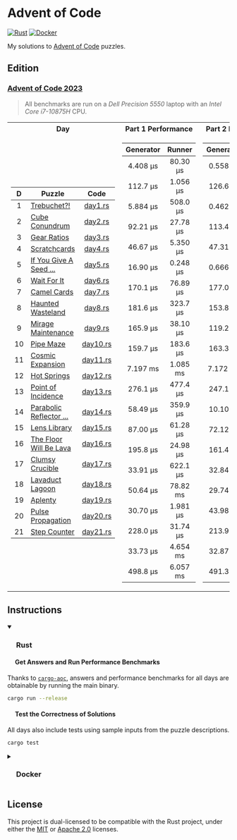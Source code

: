 # Advent of Code

<p align="left">
  <a href="https://github.com/AndrejOrsula/aoc/actions/workflows/rust.yml">   <img alt="Rust"   src="https://github.com/AndrejOrsula/aoc/actions/workflows/rust.yml/badge.svg"></a>
  <a href="https://github.com/AndrejOrsula/aoc/actions/workflows/docker.yml"> <img alt="Docker" src="https://github.com/AndrejOrsula/aoc/actions/workflows/docker.yml/badge.svg"></a>
</p>

My solutions to [Advent of Code](https://adventofcode.com) puzzles.

## Edition

### [Advent of Code 2023](https://adventofcode.com/2023)

> All benchmarks are run on a *Dell Precision 5550* laptop with an *Intel Core i7-10875H* CPU.

<table>
<tr><th>Day</th><th>Part 1 Performance</th><th>Part 2 Performance</th></tr>
<tr><td>

|   D   | Puzzle                                                          |               Code               |
| :---: | --------------------------------------------------------------- | :------------------------------: |
|   1   | [Trebuchet?!](https://adventofcode.com/2023/day/1)              |  [day1.rs](aoc2023/src/day1.rs)  |
|   2   | [Cube Conundrum](https://adventofcode.com/2023/day/2)           |  [day2.rs](aoc2023/src/day2.rs)  |
|   3   | [Gear Ratios](https://adventofcode.com/2023/day/3)              |  [day3.rs](aoc2023/src/day3.rs)  |
|   4   | [Scratchcards](https://adventofcode.com/2023/day/4)             |  [day4.rs](aoc2023/src/day4.rs)  |
|   5   | [If You Give A Seed ...](https://adventofcode.com/2023/day/5)   |  [day5.rs](aoc2023/src/day5.rs)  |
|   6   | [Wait For It](https://adventofcode.com/2023/day/6)              |  [day6.rs](aoc2023/src/day6.rs)  |
|   7   | [Camel Cards](https://adventofcode.com/2023/day/7)              |  [day7.rs](aoc2023/src/day7.rs)  |
|   8   | [Haunted Wasteland](https://adventofcode.com/2023/day/8)        |  [day8.rs](aoc2023/src/day8.rs)  |
|   9   | [Mirage Maintenance](https://adventofcode.com/2023/day/9)       |  [day9.rs](aoc2023/src/day9.rs)  |
|  10   | [Pipe Maze](https://adventofcode.com/2023/day/10)               | [day10.rs](aoc2023/src/day10.rs) |
|  11   | [Cosmic Expansion](https://adventofcode.com/2023/day/11)        | [day11.rs](aoc2023/src/day11.rs) |
|  12   | [Hot Springs](https://adventofcode.com/2023/day/12)             | [day12.rs](aoc2023/src/day12.rs) |
|  13   | [Point of Incidence](https://adventofcode.com/2023/day/13)      | [day13.rs](aoc2023/src/day13.rs) |
|  14   | [Parabolic Reflector ...](https://adventofcode.com/2023/day/14) | [day14.rs](aoc2023/src/day14.rs) |
|  15   | [Lens Library](https://adventofcode.com/2023/day/15)            | [day15.rs](aoc2023/src/day15.rs) |
|  16   | [The Floor Will Be Lava](https://adventofcode.com/2023/day/16)  | [day16.rs](aoc2023/src/day16.rs) |
|  17   | [Clumsy Crucible](https://adventofcode.com/2023/day/17)         | [day17.rs](aoc2023/src/day17.rs) |
|  18   | [Lavaduct Lagoon](https://adventofcode.com/2023/day/18)         | [day18.rs](aoc2023/src/day18.rs) |
|  19   | [Aplenty](https://adventofcode.com/2023/day/19)                 | [day19.rs](aoc2023/src/day19.rs) |
|  20   | [Pulse Propagation](https://adventofcode.com/2023/day/20)       | [day20.rs](aoc2023/src/day20.rs) |
|  21   | [Step Counter](https://adventofcode.com/2023/day/21)            | [day21.rs](aoc2023/src/day21.rs) |

</td><td>

| Generator |  Runner  |
| :-------: | :------: |
| 4.408 µs  | 80.30 µs |
| 112.7 µs  | 1.056 µs |
| 5.884 µs  | 508.0 µs |
| 92.21 µs  | 27.78 µs |
| 46.67 µs  | 5.350 µs |
| 16.90 µs  | 0.248 µs |
| 170.1 µs  | 76.89 µs |
| 181.6 µs  | 323.7 µs |
| 165.9 µs  | 38.10 µs |
| 159.7 µs  | 183.6 µs |
| 7.197 ms  | 1.085 ms |
| 276.1 µs  | 477.4 µs |
| 58.49 µs  | 359.9 µs |
| 87.00 µs  | 61.28 µs |
| 195.8 µs  | 24.98 µs |
| 33.91 µs  | 622.1 µs |
| 50.64 µs  | 78.82 ms |
| 30.70 µs  | 1.981 µs |
| 228.0 µs  | 31.74 µs |
| 33.73 µs  | 4.654 ms |
| 498.8 µs  | 6.057 ms |

</td><td>

| Generator |  Runner  |
| :-------: | :------: |
| 0.558 µs  | 930.2 µs |
| 126.6 µs  | 1.347 µs |
| 0.462 µs  | 437.1 µs |
| 113.4 µs  | 27.97 µs |
| 47.31 µs  | 22.520 s |
| 0.666 µs  | 0.659 µs |
| 177.0 µs  | 66.30 µs |
| 153.8 µs  | 1.069 ms |
| 119.2 µs  | 45.94 µs |
| 163.3 µs  | 222.8 µs |
| 7.172 ms  | 1.080 ms |
| 247.1 µs  | 8.984 ms |
| 10.10 µs  | 192.8 µs |
| 72.12 µs  | 38.33 ms |
| 161.4 µs  | 128.9 µs |
| 32.84 µs  | 20.16 ms |
| 29.74 µs  | 289.0 ms |
| 43.98 µs  | 1.778 µs |
| 213.9 µs  | 69.56 µs |
| 32.87 µs  | 21.57 ms |
| 491.3 µs  | 86.90 ms |

</td></tr>
</table>

## Instructions

<details open>
<summary><h3><a href="#-rust"><img src="https://rustacean.net/assets/rustacean-flat-noshadow.svg" width="16" height="16"></a> Rust</h3></summary>

#### <a href="#-test-the-correctness-of-solutions"><img src="https://www.svgrepo.com/show/271355/rocket-ship-rocket.svg" width="14" height="14"></a> Get Answers and Run Performance Benchmarks

Thanks to [`cargo-aoc`](https://github.com/gobanos/cargo-aoc), answers and performance benchmarks for all days are obtainable by running the main binary.

```bash
cargo run --release
```

#### <a href="#-test-the-correctness-of-solutions"><img src="https://www.svgrepo.com/show/269868/lab.svg" width="14" height="14"></a> Test the Correctness of Solutions

All days also include tests using sample inputs from the puzzle descriptions.

```bash
cargo test
```

</details>

<details>
<summary><h3><a href="#-docker"><img src="https://www.svgrepo.com/show/448221/docker.svg" width="16" height="16"></a> Docker</h3></summary>

> To install [Docker](https://docs.docker.com/get-docker) on your system, you can run [`.docker/host/install_docker.bash`](.docker/host/install_docker.bash) to configure Docker with NVIDIA GPU support.
>
> ```bash
> .docker/host/install_docker.bash
> ```

#### Build Image

To build a new Docker image from [`Dockerfile`](Dockerfile), you can run [`.docker/build.bash`](.docker/build.bash) as shown below.

```bash
.docker/build.bash ${TAG:-latest} ${BUILD_ARGS}
```

#### Run Container

To run the Docker container, you can use [`.docker/run.bash`](.docker/run.bash) as shown below.

```bash
.docker/run.bash ${TAG:-latest} ${CMD}
```

#### Run Dev Container

To run the Docker container in a development mode (source code mounted as a volume), you can use [`.docker/dev.bash`](.docker/dev.bash) as shown below.

```bash
.docker/dev.bash ${TAG:-latest} ${CMD}
```

As an alternative, VS Code users familiar with [Dev Containers](https://code.visualstudio.com/docs/devcontainers/containers) can modify the included [`.devcontainer/devcontainer.json`](.devcontainer/devcontainer.json) to their needs. For convenience, [`.devcontainer/open.bash`](.devcontainer/open.bash) script is available to open this repository as a Dev Container in VS Code.

```bash
.devcontainer/open.bash
```

#### Join Container

To join a running Docker container from another terminal, you can use [`.docker/join.bash`](.docker/join.bash) as shown below.

```bash
.docker/join.bash ${CMD:-bash}
```

</details>

## License

This project is dual-licensed to be compatible with the Rust project, under either the [MIT](LICENSE-MIT) or [Apache 2.0](LICENSE-APACHE) licenses.
